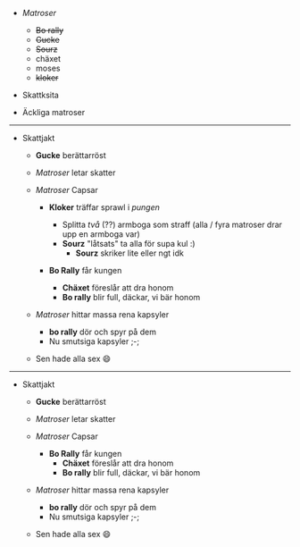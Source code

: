 - *Matroser*
  - ~~Bo rally~~
  - ~~Gucke~~
  - ~~Sourz~~
  - chäxet
  - moses
  - ~~kloker~~

- Skattksita
- Äckliga matroser
  
***

- Skattjakt
  - **Gucke** berättarröst

  - *Matroser* letar skatter

  - *Matroser* Capsar
    - **Kloker** träffar sprawl i *pungen*
      - Splitta *två* (??) armboga som straff (alla / fyra matroser drar upp en armboga var)
      - **Sourz** "låtsats" ta alla för supa kul :)
        - **Sourz** skriker lite eller ngt idk

    - **Bo Rally** får kungen
      - **Chäxet** föreslår att dra honom
      - **Bo rally** blir full, däckar, vi bär honom

  - *Matroser* hittar massa rena kapsyler
    - **bo rally** dör och spyr på dem
    - Nu smutsiga kapsyler ;-;

  - Sen hade alla sex :smile:

***

- Skattjakt
  - **Gucke** berättarröst

  - *Matroser* letar skatter

  - *Matroser* Capsar
    - **Bo Rally** får kungen
      - **Chäxet** föreslår att dra honom
      - **Bo rally** blir full, däckar, vi bär honom

  - *Matroser* hittar massa rena kapsyler
    - **bo rally** dör och spyr på dem
    - Nu smutsiga kapsyler ;-;

  - Sen hade alla sex :smile: